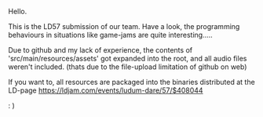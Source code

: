 Hello.


This is the LD57 submission of our team. Have a look, the programming behaviours in situations like game-jams are quite interesting.....

Due to github and my lack of experience, the contents of 'src/main/resources/assets' got expanded into the root, and all audio files weren't included. (thats due to the file-upload limitation of github on web)

If you want to, all resources are packaged into the binaries distributed at the LD-page https://ldjam.com/events/ludum-dare/57/$408044


: )

